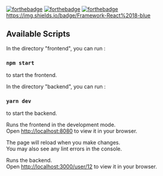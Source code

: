 [![forthebadge](https://forthebadge.com/images/badges/uses-js.svg)](https://forthebadge.com)
[![forthebadge](https://forthebadge.com/images/badges/uses-html.svg)](https://forthebadge.com)
[![forthebadge](https://forthebadge.com/images/badges/uses-css.svg)](https://forthebadge.com)
https://img.shields.io/badge/Framework-React%2018-blue

## Available Scripts

In the directory "frontend", you can run :

### `npm start`

to start the frontend.

In the directory "backend", you can run :

### `yarn dev`

to start the backend.

Runs the frontend in the development mode.\
Open [http://localhost:8080](http://localhost:8080) to view it in your browser.

The page will reload when you make changes.\
You may also see any lint errors in the console.

Runs the backend.\
Open [http://localhost:3000/user/12](http://localhost:3000/user/12) to view it in your browser.